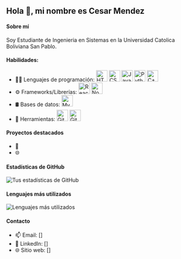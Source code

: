 ## Hola 👋, mi nombre es Cesar Mendez

#### Sobre mí
Soy Estudiante de Ingenieria en Sistemas en la Universidad Catolica Boliviana San Pablo.

#### Habilidades:
- 👨‍💻 Lenguajes de programación: <img src="https://img.icons8.com/color/48/000000/html-5.png" alt="HTML5" width="30" height="30"/> <img src="https://img.icons8.com/color/48/000000/css3.png" alt="CSS3" width="30" height="30"/> <img src="https://img.icons8.com/color/48/000000/javascript.png" alt="JavaScript" width="30" height="30"/> <img src="https://img.icons8.com/color/48/000000/python.png" alt="Python" width="30" height="30"/> <img src="https://img.icons8.com/color/48/000000/c-plus-plus-logo.png" alt="C++" width="30" height="30"/>
- ⚙️ Frameworks/Librerías: <img src="https://img.icons8.com/color/48/000000/react-native.png" alt="React" width="30" height="30"/> <img src="https://img.icons8.com/color/48/000000/nodejs.png" alt="Node.js" width="30" height="30"/>
- 🛢 Bases de datos: <img src="https://img.icons8.com/color/48/000000/mysql.png" alt="MySQL" width="30" height="30"/>
- 🔧 Herramientas: <img src="https://img.icons8.com/color/48/000000/git.png" alt="Git" width="30" height="30"/> <img src="https://img.icons8.com/color/48/000000/github.png" alt="GitHub" width="30" height="30"/> 

#### Proyectos destacados

- 🚀 
- 🌐 

#### Estadísticas de GitHub

![Tus estadísticas de GitHub](https://github-readme-stats.vercel.app/api?username=Chuch3x&show_icons=true&theme=radical)

#### Lenguajes más utilizados

![Lenguajes más utilizados](https://github-readme-stats.vercel.app/api/top-langs/?username=Chuch3x&layout=compact&theme=radical)

#### Contacto

- 📫 Email: []
- 🔗 LinkedIn: []
- 🌐 Sitio web: []
